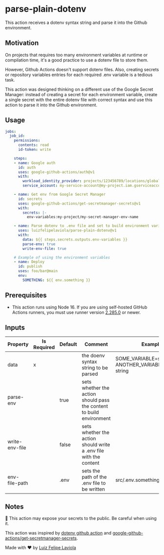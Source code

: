 # parse-plain-dotenv

This action receives a dotenv syntax string and parse it into the Github environment.

## Motivation

On projects that requires too many environment variables at runtime or compilation time, it's a good practice to use a dotenv file to store them.

However, Github Actions doesn't support dotenv files. Also, creating secrets or repository variables entries for each required .env variable is a tedious task.

This action was designed thinking on a different use of the Google Secret Manager: instead of creating a secret for each environment variable, create a single secret with the entire dotenv file with correct syntax and use this action to parse it into the Github environment.

## Usage

```yaml
jobs:
  job_id:
    permissions:
      contents: read
      id-token: write

    steps:
    - name: Google auth
      id: auth
      uses: google-github-actions/auth@v1
      with:
        workload_identity_provider: projects/123456789/locations/global/workloadIdentityPools/my-pool/providers/my-provider
        service_account: my-service-account@my-project.iam.gserviceaccount.com

    - name: Get env from Google Secret Manager
      id: secrets
      uses: google-github-actions/get-secretmanager-secrets@v1
      with:
        secrets: |-
          env-variables:my-project/my-secret-manager-env-name

    - name: Parse dotenv to .env file and set to build environment variables
      uses: luizfelipelaviola/parse-plain-dotenv@v1
      with:
        data: ${{ steps.secrets.outputs.env-variables }}
        parse-env: true
        write-env-file: true

    # Example of using the environment variables
    - name: Deploy
      id: publish
      uses: foo/bar@main
      env:
        SOMETHING: ${{ env.something }}
```

## Prerequisites

- This action runs using Node 16. If you are using self-hosted GitHub Actions runners, you must use runner version [2.285.0](https://github.com/actions/virtual-environments) or newer.

## Inputs

| Property | Is Required | Default | Comment | Example |
|----------|-------------|---------|---------|---------|
| data     | x           |         | the doenv syntax string to be parsed | SOME_VARIABLE=some-string ANOTHER_VARIABLE=another-string |
| parse-env |            | true    | sets whether the action should pass the content to build environment |  |
| write-env-file |       | false   | sets whether the action should write a .env file with the content    |  |
| env-file-path |        | .env    | sets the path of the .env file to be written | src/.env.something |

## Notes

🚨 This action may expose your secrets to the public. Be careful when using it.

This action was inspired by [dotenv github action](https://github.com/xom9ikk/dotenv) and [google-github-actions/get-secretmanager-secrets](https://github.com/google-github-actions/get-secretmanager-secrets).

Made with ❤ by [Luiz Felipe Laviola](https://www.linkedin.com/in/luizfelipelaviola/)
